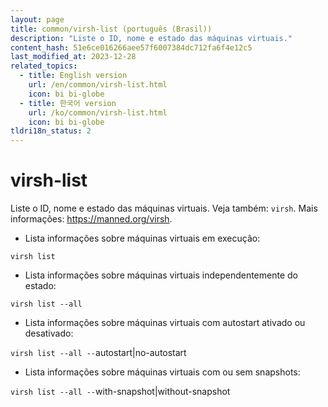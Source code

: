 ```yaml
---
layout: page
title: common/virsh-list (português (Brasil))
description: "Liste o ID, nome e estado das máquinas virtuais."
content_hash: 51e6ce016266aee57f6007384dc712fa6f4e12c5
last_modified_at: 2023-12-28
related_topics:
  - title: English version
    url: /en/common/virsh-list.html
    icon: bi bi-globe
  - title: 한국어 version
    url: /ko/common/virsh-list.html
    icon: bi bi-globe
tldri18n_status: 2
---
```

# virsh-list

Liste o ID, nome e estado das máquinas virtuais.
Veja também: `virsh`.
Mais informações: <https://manned.org/virsh>.

- Lista informações sobre máquinas virtuais em execução:

`virsh list`

- Lista informações sobre máquinas virtuais independentemente do estado:

`virsh list --all`

- Lista informações sobre máquinas virtuais com autostart ativado ou desativado:

`virsh list --all --`<span class="tldr-var badge badge-pill bg-dark-lm bg-white-dm text-white-lm text-dark-dm font-weight-bold">autostart|no-autostart</span>

- Lista informações sobre máquinas virtuais com ou sem snapshots:

`virsh list --all --`<span class="tldr-var badge badge-pill bg-dark-lm bg-white-dm text-white-lm text-dark-dm font-weight-bold">with-snapshot|without-snapshot</span>
